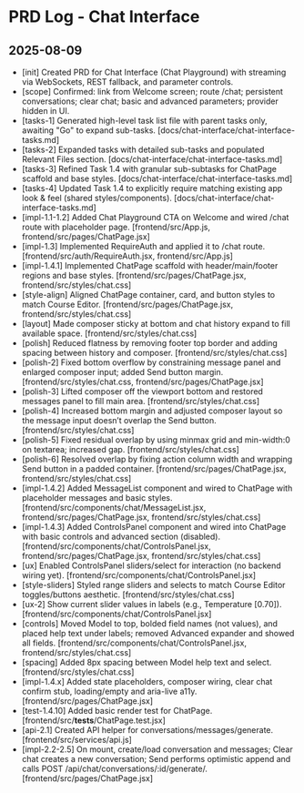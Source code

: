 # PRD Log - Chat Interface

## 2025-08-09

- [init] Created PRD for Chat Interface (Chat Playground) with streaming via WebSockets, REST fallback, and parameter controls.
- [scope] Confirmed: link from Welcome screen; route /chat; persistent conversations; clear chat; basic and advanced parameters; provider hidden in UI.
 - [tasks-1] Generated high-level task list file with parent tasks only, awaiting "Go" to expand sub-tasks. [docs/chat-interface/chat-interface-tasks.md]
 - [tasks-2] Expanded tasks with detailed sub-tasks and populated Relevant Files section. [docs/chat-interface/chat-interface-tasks.md]
 - [tasks-3] Refined Task 1.4 with granular sub-subtasks for ChatPage scaffold and base styles. [docs/chat-interface/chat-interface-tasks.md]
 - [tasks-4] Updated Task 1.4 to explicitly require matching existing app look & feel (shared styles/components). [docs/chat-interface/chat-interface-tasks.md]
 - [impl-1.1-1.2] Added Chat Playground CTA on Welcome and wired /chat route with placeholder page. [frontend/src/App.js, frontend/src/pages/ChatPage.jsx]
 - [impl-1.3] Implemented RequireAuth and applied it to /chat route. [frontend/src/auth/RequireAuth.jsx, frontend/src/App.js]
 - [impl-1.4.1] Implemented ChatPage scaffold with header/main/footer regions and base styles. [frontend/src/pages/ChatPage.jsx, frontend/src/styles/chat.css]
 - [style-align] Aligned ChatPage container, card, and button styles to match Course Editor. [frontend/src/pages/ChatPage.jsx, frontend/src/styles/chat.css]
 - [layout] Made composer sticky at bottom and chat history expand to fill available space. [frontend/src/styles/chat.css]
 - [polish] Reduced flatness by removing footer top border and adding spacing between history and composer. [frontend/src/styles/chat.css]
 - [polish-2] Fixed bottom overflow by constraining message panel and enlarged composer input; added Send button margin. [frontend/src/styles/chat.css, frontend/src/pages/ChatPage.jsx]
 - [polish-3] Lifted composer off the viewport bottom and restored messages panel to fill main area. [frontend/src/styles/chat.css]
 - [polish-4] Increased bottom margin and adjusted composer layout so the message input doesn’t overlap the Send button. [frontend/src/styles/chat.css]
 - [polish-5] Fixed residual overlap by using minmax grid and min-width:0 on textarea; increased gap. [frontend/src/styles/chat.css]
 - [polish-6] Resolved overlap by fixing action column width and wrapping Send button in a padded container. [frontend/src/pages/ChatPage.jsx, frontend/src/styles/chat.css]
 - [impl-1.4.2] Added MessageList component and wired to ChatPage with placeholder messages and basic styles. [frontend/src/components/chat/MessageList.jsx, frontend/src/pages/ChatPage.jsx, frontend/src/styles/chat.css]
 - [impl-1.4.3] Added ControlsPanel component and wired into ChatPage with basic controls and advanced section (disabled). [frontend/src/components/chat/ControlsPanel.jsx, frontend/src/pages/ChatPage.jsx, frontend/src/styles/chat.css]
 - [ux] Enabled ControlsPanel sliders/select for interaction (no backend wiring yet). [frontend/src/components/chat/ControlsPanel.jsx]
 - [style-sliders] Styled range sliders and selects to match Course Editor toggles/buttons aesthetic. [frontend/src/styles/chat.css]
 - [ux-2] Show current slider values in labels (e.g., Temperature [0.70]). [frontend/src/components/chat/ControlsPanel.jsx]
 - [controls] Moved Model to top, bolded field names (not values), and placed help text under labels; removed Advanced expander and showed all fields. [frontend/src/components/chat/ControlsPanel.jsx, frontend/src/styles/chat.css]
 - [spacing] Added 8px spacing between Model help text and select. [frontend/src/styles/chat.css]
 - [impl-1.4.x] Added state placeholders, composer wiring, clear chat confirm stub, loading/empty and aria-live a11y. [frontend/src/pages/ChatPage.jsx]
 - [test-1.4.10] Added basic render test for ChatPage. [frontend/src/__tests__/ChatPage.test.jsx]
 - [api-2.1] Created API helper for conversations/messages/generate. [frontend/src/services/api.js]
 - [impl-2.2-2.5] On mount, create/load conversation and messages; Clear chat creates a new conversation; Send performs optimistic append and calls POST /api/chat/conversations/:id/generate/. [frontend/src/pages/ChatPage.jsx]
